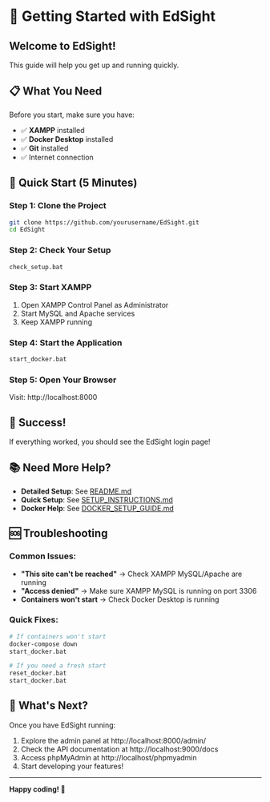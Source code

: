 # 🚀 Getting Started with EdSight

## Welcome to EdSight! 

This guide will help you get up and running quickly.

## 📋 What You Need

Before you start, make sure you have:
- ✅ **XAMPP** installed
- ✅ **Docker Desktop** installed  
- ✅ **Git** installed
- ✅ Internet connection

## 🎯 Quick Start (5 Minutes)

### Step 1: Clone the Project
```bash
git clone https://github.com/yourusername/EdSight.git
cd EdSight
```

### Step 2: Check Your Setup
```bash
check_setup.bat
```

### Step 3: Start XAMPP
1. Open XAMPP Control Panel as Administrator
2. Start MySQL and Apache services
3. Keep XAMPP running

### Step 4: Start the Application
```bash
start_docker.bat
```

### Step 5: Open Your Browser
Visit: http://localhost:8000

## 🎉 Success!

If everything worked, you should see the EdSight login page!

## 📚 Need More Help?

- **Detailed Setup**: See [README.md](README.md)
- **Quick Setup**: See [SETUP_INSTRUCTIONS.md](SETUP_INSTRUCTIONS.md)  
- **Docker Help**: See [DOCKER_SETUP_GUIDE.md](DOCKER_SETUP_GUIDE.md)

## 🆘 Troubleshooting

### Common Issues:
- **"This site can't be reached"** → Check XAMPP MySQL/Apache are running
- **"Access denied"** → Make sure XAMPP MySQL is running on port 3306
- **Containers won't start** → Check Docker Desktop is running

### Quick Fixes:
```bash
# If containers won't start
docker-compose down
start_docker.bat

# If you need a fresh start
reset_docker.bat
start_docker.bat
```

## 🎯 What's Next?

Once you have EdSight running:
1. Explore the admin panel at http://localhost:8000/admin/
2. Check the API documentation at http://localhost:9000/docs
3. Access phpMyAdmin at http://localhost/phpmyadmin
4. Start developing your features!

---

**Happy coding! 🚀**
